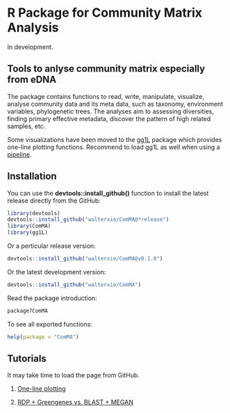 # R Package for Community Matrix Analysis

In development. 

## Tools to anlyse community matrix especially from eDNA 

The package contains functions to read, write, manipulate, visualize, analyse community data and its meta data, 
such as taxonomy, environment variables, phylogenetic trees. The analyses aim to assessing diversities,
finding primary effective metadata, discover the pattern of high related samples, etc.   

Some visualizations have been moved to the [gg1L](https://github.com/walterxie/gg1L) package which provides one-line plotting functions. Recommend to load gg1L as well when using a [pipeline](http://walterxie.github.io/eDNA-pipeline/). 

## Installation

You can use the **devtools::install\_github()** function to install the latest release directly from the GitHub:
```R
library(devtools)
devtools::install_github("walterxie/ComMA@*release")
library(ComMA)
library(gg1L)
```

Or a perticular release version:
```R
devtools::install_github("walterxie/ComMA@v0.1.0")
```

Or the latest development version:
```R
devtools::install_github("walterxie/ComMA")
```

Read the package introduction:
```R
package?ComMA
```

To see all exported functions:
```R
help(package = "ComMA")
```

## Tutorials

It may take time to load the page from GitHub.

1. [One-line plotting](https://github.com/walterxie/gg1L)

2. [RDP + Greengenes vs. BLAST + MEGAN](https://cdn.rawgit.com/walterxie/ComMA/master/tutorials/GreengenesVsBLAST.html)
